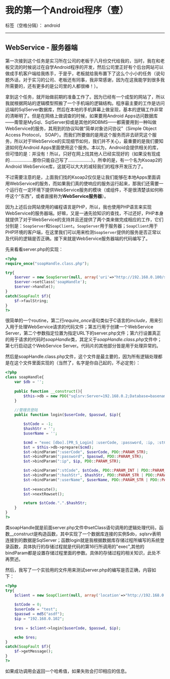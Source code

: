 ﻿# 我的第一个Android程序（壹）

标签（空格分隔）： android

---

## WebService - 服务器端
第一次接到这个任务是实习所在公司的老板于八月份交代给我的，当时，我在和老板交流的时候说过在自学Android程序的开发，然后公司里正好有个后台网站可以做成手机客户端给我练手，于是乎，老板就给我布置下了这么个小小的任务（说句题外话，对于实习的公司、老板还有同事，我非常感谢，因为在这我能学到很多我所需要的，还有更多的是公司里的人都很棒！）。

拿到这个任务，就开始做前期的准备工作了。因为已经有一个成型的网站了，所以我就根据网站的逻辑模型照搬了一个手机端的逻辑结构。程序最主要的工作是访问远端的SqlServer数据库，然后在本地的手机屏幕上做呈现，基本的逻辑工作非常的清晰明了。但是在网络上做调查的时候，如果要用Android Apps访问数据库——甭管是MySql、SqlServer抑或是其他的RDBMS——都需要用到一种叫做WebService的服务，其用到的协议叫做“简单对象访问协议”（Simple Object Access Protocol， SOAP）。而我们所要做的是用这个服务而非去研究这个服务，所以对于WebService的实现细节如何，我们并不关心，最重要的是我们要知道如何在Android Apps里面使用这个服务。本以为，Android会提供相关的库，但可惜的是：并没有！所以，只好在网上找其他人已经实现好的（如果没有现成的………………那你只能自己写了………………）。所幸的是，有一个名为Ksoap2的Android WebService库，这就可以大大的减轻我们的程序开发压力了。

不过需要注意的是，上面我们找的Ksoap2仅仅是让我们能够在本地Apps里面调用WebService的服务，而如果我们真的使响应的服务运行起来，那我们还需要一个运行在一定环境下提供WebService服务的模块（或组件，不是很清楚该如何称呼这个“东西”，或者直接称为**WebService服务器**）。

因为上述后台网站使用的编程语言是PHP，所以，我也使用PHP语言来实现WebService的服务器端。好嘛，又是一通先验知识的查找，不过还好，PHP本身就提供了对于WebService的支持并且还提供了两个类来做完成相应的工作，它们分别是：`SoapServer`和`SoapClient`。`SoapServer`用于服务器；`SoapClient`用于PHP环境的客户端，在这里我们可以用来检测`SoapServer`提供的服务是否正常以及代码的逻辑是否正确。接下来就是WebService服务器端的代码编写了。

先来看看server.php的实现：
``` PHP
<?php
require_once("soapHandle.class.php");

try{
	$server = new SoapServer(null, array('uri'=>"http://192.168.0.100/server.php"));
	$server->setClass('soapHandle');
	$server->handle();
}
catch(SoapFault $f){
	$f->faulString;
}
?>
```
很简单的一个routine，第二行*require_once*语句类似于C语言的*include*，用来引入用于处理WebService请求的代码文件；第五行用于创建一个WebService Server，第二个参数指定位置为指定URL下的server.php文件；第六行设置真正的用于请求的代码时*soapHandle*类，其定义于*soapHandle.class.php*文件中；第七行启动这个WebService Server。代码片的其他部分皆是用于处理异常的。

然后是soapHandle.class.php文件，这个文件是最主要的，因为所有逻辑处理都是在这个文件里面实现的（当然了，名字是你自己起的，不必定势）：
``` PHP
<?php
class soapHandle{
    var $db = '';
	
	public function __construct(){
		$this->db = new PDO("sqlsrv:Server=192.168.0.2;Database=basename", "username", "password");
	}
	
	//管理员登陆
	public function login($userCode, $passwd, $ip){

		$stCode = -1;
		$hashStr = '';
		$userName = '';

		$cmd = "exec [dbo].[PR_S_Login] :userCode, :password, :ip, :stCode, :hashStr, userName";
		$st = $this->db->prepare($cmd);
		$st->bindParam(":userCode", $userCode, PDO::PARAM_STR);
		$st->bindParam(":password", $passwd, PDO::PARAM_STR);
		$st->bindParam(":ip", $ip, PDO::PARAM_STR);

		$st->bindParam(":stCode", $stCode, PDO::PARAM_INT | PDO::PARAM_INPUT_OUTPUT, PDO::SQLSRV_PARAM_OUT_DEFAULT_SIZE);
		$st->bindParam(":hashStr", $hashStr, PDO::PARAM_STR | PDO::PARAM_INPUT_OUTPUT, 32);
		$st->bindParam(":userName", $userName, PDO::PARAM_STR | PDO::PARAM_INPUT_OUTPUT, 20);
		
		$st->execute();
		$st->nextRowset();

		return $stCode.".".$hashStr;
	}
}
?>
```
类soapHandle就是前面server.php文件中setClass语句调用的逻辑处理代码，函数__construct是构造函数，其中实现了一个数据库连接的实例$db，*sqlsrv*表明连接到的数据是SqlServer；函数login就是我根据数据库存储过程所编写的系统登录函数，具体执行的存储过程就是代码的第16行所调用的"exec",其他的bindParam都是设置存储过程里面的参数。具体的存储过程的相关知识，此处不再赘述。

然后，我写了一个实验用的文件用来测试server.php的编写是否正确，内容如下：
``` PHP
<?php
try{
    $client = new SoapClient(null, array('location'=>"http://192.168.0.100/server.php",'uri'=>"http://192.168.0.100/server.php"));
	
	$stCode = 0;
	$userCode = "test";
	$passwd = md5("asdf");
	$ip = "192.168.0.102";
	
	$res = $client->login($userCode, $passwd, $ip);

	echo $res;
}
catch(SoapFault $f){
    $f->getMessage();
}
?>
```
如果成功调用会返回一个哈希值，如果失败会打印相应的信息。




